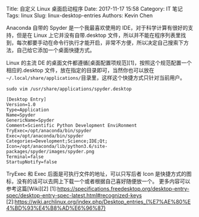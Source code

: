 Title: 自定义 Linux 桌面启动程序
Date: 2017-11-17 15:58
Category: IT 笔记
Tags: linux
Slug: linux-desktop-entries
Authors: Kevin Chen

Anaconda 自带的 Spyder 是一个我最喜欢使用的 IDE，对于科学计算有很好的支持，但是在 Linux 上它并没有自带.desktop 文件，所以并不能在程序列表里找到，每次都要手动在命令行执行才能开启，非常不方便，所以决定自己搜索下方法，自己给它添加一个桌面快捷方式。

Linux 的主流 DE 的桌面文件都遵循[桌面配置项规范][1]，按照这个规范配置一个相应的.desktop 文件，放在指定的目录即可，当然你也可以放在<code>~/.local/share/applications/</code>目录里，这样这个快捷方式只针对当前用户。

```
sudo vim /usr/share/applications/spyder.desktop

[Desktop Entry]
Version=1.0
Type=Application
Name=Spyder
GenericName=Spyder
Comment=Scientific Python Development EnviRonment
TryExec=/opt/anaconda/bin/spyder
Exec=/opt/anaconda/bin/spyder
Categories=Development;Science;IDE;Qt;
Icon=/opt/anaconda/lib/python3.6/site-packages/spyder/images/spyder.png
Terminal=false
StartupNotify=false
```

TryExec 和 Exec 后面是可执行文件的地址，可以只写后者
Icon 是快捷方式的图标，没有的话可以去网上下载一个或者根据自己喜好随便放一个。
更多内容可以参考这篇[Wiki][2]
[1]:https://specifications.freedesktop.org/desktop-entry-spec/desktop-entry-spec-latest.html#recognized-keys
[2]:https://wiki.archlinux.org/index.php/Desktop_entries_(%E7%AE%80%E4%BD%93%E4%B8%AD%E6%96%87)

